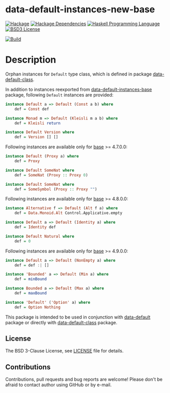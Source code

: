 # data-default-instances-new-base

[![Hackage](http://img.shields.io/hackage/v/data-default-instances-new-base.svg)][data-default-instances-new-base]
[![Hackage Dependencies](https://img.shields.io/hackage-deps/v/data-default-instances-new-base.svg)](http://packdeps.haskellers.com/reverse/data-default-instances-new-base)
[![Haskell Programming Language](https://img.shields.io/badge/language-Haskell-blue.svg)][Haskell.org]
[![BSD3 License](http://img.shields.io/badge/license-BSD3-brightgreen.svg)][tl;dr Legal: BSD3]

[![Build](https://travis-ci.org/trskop/data-default-extra.svg)](https://travis-ci.org/trskop/data-default-extra)


# Description

Orphan instances for `Default` type class, which is defined in package
[data-default-class][].

In addition to instances reexported from [data-default-instances-base][]
package, following `Default` instances are provided:

```Haskell
instance Default a => Default (Const a b) where
    def = Const def

instance Monad m => Default (Kleisli m a b) where
    def = Kleisli return

instance Default Version where
    def = Version [] []
```

Following instances are available only for [base][] >= 4.7.0.0:

```Haskell
instance Default (Proxy a) where
    def = Proxy

instance Default SomeNat where
    def = SomeNat (Proxy :: Proxy 0)

instance Default SomeNat where
    def = SomeSymbol (Proxy :: Proxy "")
```

Following instances are available only for [base][] >= 4.8.0.0:

```Haskell
instance Alternative f => Default (Alt f a) where
    def = Data.Monoid.Alt Control.Applicative.empty

instance Default a => Default (Identity a) where
    def = Identity def

instance Default Natural where
    def = 0
```

Following instances are available only for [base][] >= 4.9.0.0:

```Haskell
instance Default a => Default (NonEmpty a) where
    def = def :| []

instance 'Bounded' a => Default (Min a) where
    def = minBound

instance Bounded a => Default (Max a) where
    def = maxBound

instance 'Default' ('Option' a) where
    def = Option Nothing
```

This package is intended to be used in conjunction with [data-default][]
package or directly with [data-default-class][] package.


## License

The BSD 3-Clause License, see [LICENSE][] file for details.


## Contributions

Contributions, pull requests and bug reports are welcome! Please don't be
afraid to contact author using GitHub or by e-mail.


[base]:
  https://hackage.haskell.org/package/base
  "Package base on Hackage"
[data-default]:
  https://hackage.haskell.org/package/data-default
  "Package data-default on Hackage"
[data-default-class]:
  https://hackage.haskell.org/package/data-default-class
  "Package data-default-class on Hackage"
[data-default-instances-base]:
  https://hackage.haskell.org/package/data-default-instances-base
  "Package data-default-instances-base on Hackage"
[data-default-instances-new-base]:
  https://hackage.haskell.org/package/data-default-instances-new-base
  "Package data-default-instances-new-base on Hackage"
[Haskell.org]:
  http://www.haskell.org
  "The Haskell Programming Language"
[LICENSE]:
  https://github.com/trskop/data-default-extra/blob/master/instances-new-base/LICENSE
  "License of data-default-instances-new-base package."
[tl;dr Legal: BSD3]:
  https://tldrlegal.com/license/bsd-3-clause-license-%28revised%29
  "BSD 3-Clause License (Revised)"
